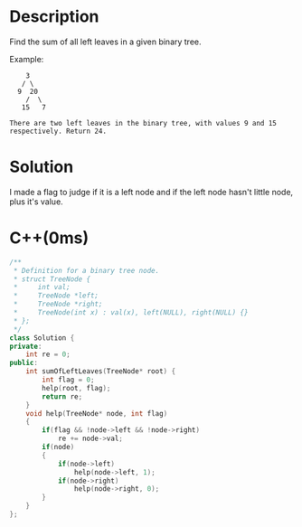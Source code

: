 # Description
Find the sum of all left leaves in a given binary tree.

Example:
```
    3
   / \
  9  20
    /  \
   15   7

There are two left leaves in the binary tree, with values 9 and 15 respectively. Return 24.
```
# Solution
I made a flag to judge if it is a left node and if the left node hasn't little node, plus it's value.
# C++(0ms)
```cpp
/**
 * Definition for a binary tree node.
 * struct TreeNode {
 *     int val;
 *     TreeNode *left;
 *     TreeNode *right;
 *     TreeNode(int x) : val(x), left(NULL), right(NULL) {}
 * };
 */
class Solution {
private:
    int re = 0;
public:
    int sumOfLeftLeaves(TreeNode* root) {
        int flag = 0;
        help(root, flag);
        return re;
    }
    void help(TreeNode* node, int flag)
    {
        if(flag && !node->left && !node->right)
            re += node->val;
        if(node)
        {
            if(node->left)
                help(node->left, 1);
            if(node->right)
                help(node->right, 0);
        }
    }
};
```
